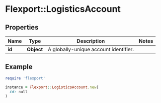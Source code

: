 # Flexport::LogisticsAccount

## Properties

| Name | Type | Description | Notes |
| ---- | ---- | ----------- | ----- |
| **id** | **Object** | A globally-unique account identifier. |  |

## Example

```ruby
require 'flexport'

instance = Flexport::LogisticsAccount.new(
  id: null
)
```

